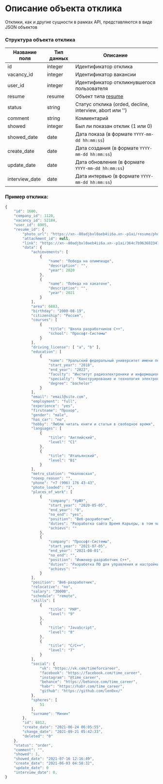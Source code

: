 # Описание объекта отклика

Отклики, как и другие сущности в рамках API, представляются в виде JSON объектов

### Структура объекта отклика

Название поля | Тип данных | Описание
------------ | ------------- | -------------
id | integer | Идентификатор отклика
vacancy_id | integer | Идентификатор вакансии
user_id | integer | Идентификатор откликнувшегося пользователя
resume | resume | Объект типа [resume](https://github.com/len0xx/career-api/blob/main/docs/resume.md)
status | string | Статус отклика (orded, decline, interview, abort или '')
comment | string | Комментарий
showed | integer | Был ли показан отклик (1 или 0)
showed_date | date | Дата показа (в формате `YYYY-mm-dd hh:mm:ss`)
create_date | date | Дата создания (в формате `YYYY-mm-dd hh:mm:ss`)
update_date | date | Дата обновления (в формате `YYYY-mm-dd hh:mm:ss`)
interview_date | date | Дата интервью (в формате `YYYY-mm-dd hh:mm:ss`)

### Пример отклика:
```javascript
{
    "id": 1600,
    "company_id": 1120,
    "vacancy_id": 52184,
    "user_id": 8905,
    "resume_id": {
        "photo_url": "https://xn--80adjbxl0aeb4ii6a.xn--p1ai/resume/photo/6812.jpg",
        "attachment_id": null,
        "link": "https://xn--80adjbxl0aeb4ii6a.xn--p1ai/364c7b963682347/Открыть/Резюме.pdf",
        "data": {
            "achievements": [
                {
                    "name": "Победа на олимпиаде",
                    "description": "",
                    "year": 2020
                },
                {
                    "name": "Победа на хакатоне",
                    "description": "",
                    "year": 2021
                }
            ],
            "area": 6883,
            "birthday": "2000-08-19",
            "citizenship": "Россия",
            "courses": [
                {
                    "title": "Школа разработчиков C++",
                    "school": "Прософт-Системы"
                }
            ],
            "driving_license": [ "a", "b" ],
            "education": [
                {
                    "name": "Уральский федеральный университет имени первого Президента России Б.Н. Ельцина, Екатеринбург",
                    "start_year": "2018",
                    "end_year": "2022",
                    "faculty": "Институт радиоэлектроники и информационных технологий",
                    "specialty": "Конструирование и технология электронных средств",
                    "degree": "bachelor"
                }
            ],
            "email": "email@site.com",
            "employment": "full",
            "experience": "yes",
            "firstname": "Прохор",
            "gender": "male",
            "has_car": "no",
            "hobby": "Люблю читать книги и статьи в свободное время",
            "languages": [
                {
                    "title": "Английский",
                    "level": "C1"
                },
                {
                    "title": "Итальянский",
                    "level": "B1"
                }
            ],
            "metro_station": "Чкаловская",
            "noexp_reason": "",
            "phone": "+7 (996) 176 43-43",
            "photo_loaded": "1",
            "places_of_work": [
                {
                    "company": "УрФУ",
                    "start_year": "2020-05-05",
                    "end_year": "0",
                    "no_end": "yes",
                    "position": "Веб-разработчик",
                    "duties": "Разработка сайта Время Карьеры, в том числе API Время Карьеры и чатбот ВКонтакте",
                    "achievs": ""
                },
                {
                    "company": "Прософт-Системы",
                    "start_year": "2021-07-05",
                    "end_year": "2021-08-01",
                    "no_end": "",
                    "position": "Инженер-разработчик C++",
                    "duties": "Разработка ПО для управления и настройки ПЛК Regul RX00",
                    "achievs": ""
                }
            ],
            "position": "Веб-разработчик",
            "relocative": "no",
            "salary": "30000",
            "schedule": "remote",
            "skills": [
                {
                    "title": "PHP",
                    "level": "9"
                },
                {
                    "title": "JavaScript",
                    "level": "8"
                },
                {
                    "title": "C/C++",
                    "level": "7"
                }
            ],
            "social": {
                "vk": "https://vk.com/timeforcareer",
                "facebook": "https://facebook.com/time_career",
                "instagram": "@time_career",
                "behance": "https://behance.com/time_career",
                "habr": "https://habr.com/time_career",
                "github": "https://github.com/len0xx/"
            },
            "spheres": [
                51
            ],
            "surname": "Минин"
        },
        "id": 6812,
        "create_date": "2021-06-24 06:05:55",
        "change_date": "2021-09-21 05:42:33",
        "deleted": "0"
    },
    "status": "order",
    "comment": "",
    "showed": 1,
    "showed_date": "2021-07-16 12:16:49",
    "create_date": "2021-06-03 04:58:32",
    "update_date": 0
    "interview_date": 0,
}
```
